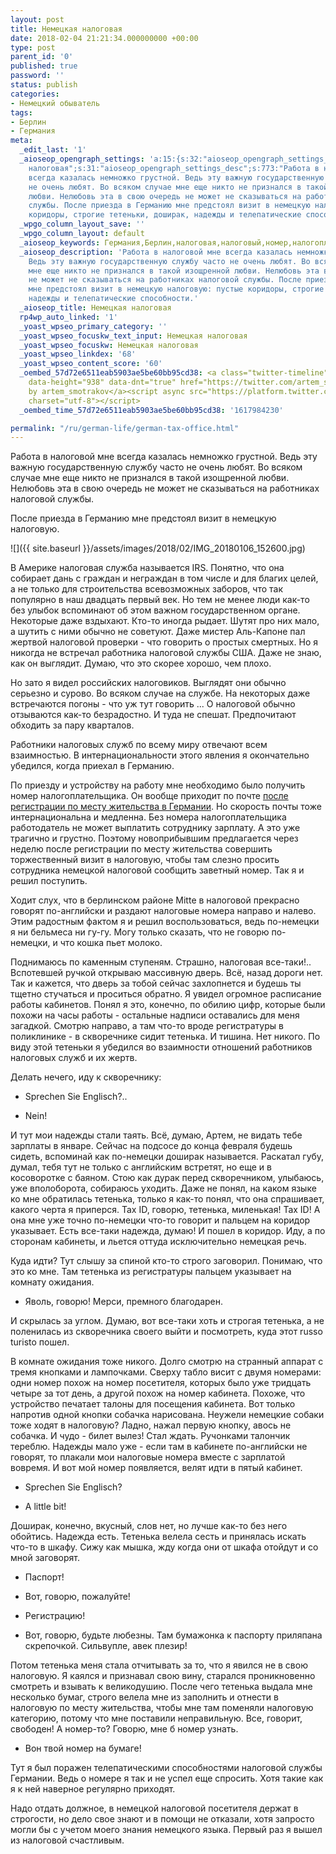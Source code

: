 ```yaml
---
layout: post
title: Немецкая налоговая
date: 2018-02-04 21:21:34.000000000 +00:00
type: post
parent_id: '0'
published: true
password: ''
status: publish
categories:
- Немецкий обыватель
tags:
- Берлин
- Германия
meta:
  _edit_last: '1'
  _aioseop_opengraph_settings: 'a:15:{s:32:"aioseop_opengraph_settings_title";s:35:"Немецкая
    налоговая";s:31:"aioseop_opengraph_settings_desc";s:773:"Работа в налоговой мне
    всегда казалась немножко грустной. Ведь эту важную государственную службу часто
    не очень любят. Во всяком случае мне еще никто не признался в такой изощренной
    любви. Нелюбовь эта в свою очередь не может не сказываться на работниках налоговой
    службы. После приезда в Германию мне предстоял визит в немецкую налоговую: пустые
    коридоры, строгие тетеньки, доширак, надежды и телепатические способности.";s:32:"aioseop_opengraph_settings_image";s:90:"/wp-content/uploads/2018/02/IMG_20180106_152600-1024x576.jpg";s:36:"aioseop_opengraph_settings_customimg";s:0:"";s:37:"aioseop_opengraph_settings_imagewidth";s:0:"";s:38:"aioseop_opengraph_settings_imageheight";s:0:"";s:32:"aioseop_opengraph_settings_video";s:0:"";s:37:"aioseop_opengraph_settings_videowidth";s:0:"";s:38:"aioseop_opengraph_settings_videoheight";s:0:"";s:35:"aioseop_opengraph_settings_category";s:7:"article";s:34:"aioseop_opengraph_settings_section";s:0:"";s:30:"aioseop_opengraph_settings_tag";s:0:"";s:34:"aioseop_opengraph_settings_setcard";s:7:"summary";s:44:"aioseop_opengraph_settings_customimg_twitter";s:0:"";s:44:"aioseop_opengraph_settings_customimg_checker";s:1:"0";}'
  _wpgo_column_layout_save: ''
  _wpgo_column_layout: default
  _aioseop_keywords: Германия,Берлин,налоговая,налоговый,номер,налогоплательщик,IRS,тетеньки,тетенька
  _aioseop_description: 'Работа в налоговой мне всегда казалась немножко грустной.
    Ведь эту важную государственную службу часто не очень любят. Во всяком случае
    мне еще никто не признался в такой изощренной любви. Нелюбовь эта в свою очередь
    не может не сказываться на работниках налоговой службы. После приезда в Германию
    мне предстоял визит в немецкую налоговую: пустые коридоры, строгие тетеньки, доширак,
    надежды и телепатические способности.'
  _aioseop_title: Немецкая налоговая
  rp4wp_auto_linked: '1'
  _yoast_wpseo_primary_category: ''
  _yoast_wpseo_focuskw_text_input: Немецкая налоговая
  _yoast_wpseo_focuskw: Немецкая налоговая
  _yoast_wpseo_linkdex: '68'
  _yoast_wpseo_content_score: '60'
  _oembed_57d72e6511eab5903ae5be60bb95cd38: <a class="twitter-timeline" data-width="625"
    data-height="938" data-dnt="true" href="https://twitter.com/artem_smotrakov?ref_src=twsrc%5Etfw">Tweets
    by artem_smotrakov</a><script async src="https://platform.twitter.com/widgets.js"
    charset="utf-8"></script>
  _oembed_time_57d72e6511eab5903ae5be60bb95cd38: '1617984230'

permalink: "/ru/german-life/german-tax-office.html"
---
```

Работа в налоговой мне всегда казалась немножко грустной. Ведь эту важную государственную службу часто не очень любят. Во всяком случае мне еще никто не признался в такой изощренной любви. Нелюбовь эта в свою очередь не может не сказываться на работниках налоговой службы.

После приезда в Германию мне предстоял визит в немецкую налоговую.

![]({{ site.baseurl }}/assets/images/2018/02/IMG_20180106_152600.jpg)



В Америке налоговая служба называется IRS. Понятно, что она собирает дань с граждан и неграждан в том числе и для благих целей, а не только для строительства всевозможных заборов, что так популярно в наш двадцать первый век. Но тем не менее люди как-то без улыбок вспоминают об этом важном государственном органе. Некоторые даже вздыхают. Кто-то иногда рыдает. Шутят про них мало, а шутить с ними обычно не советуют. Даже мистер Аль-Капоне пал жертвой налоговой проверки - что говорить о простых смертных. Но я никогда не встречал работника налоговой службы США. Даже не знаю, как он выглядит. Думаю, что это скорее хорошо, чем плохо.

Но зато я видел российских налоговиков. Выглядят они обычно серьезно и сурово. Во всяком случае на службе. На некоторых даже встречаются погоны - что уж тут говорить ... О налоговой обычно отзываются как-то безрадостно. И туда не спешат. Предпочитают обходить за пару кварталов.

Работники налоговых служб по всему миру отвечают всем взаимностью. В интернациональности этого явления я окончательно убедился, когда приехал в Германию.

По приезду и устройству на работу мне необходимо было получить номер налогоплательщика. Он вообще приходит по почте [после регистрации по месту жительства в Германии](/ru/german-life/german-registration.html). Но скорость почты тоже интернациональна и медленна. Без номера налогоплательщика работодатель не может выплатить сотруднику зарплату. А это уже трагично и грустно. Поэтому новоприбывшим предлагается через неделю после регистрации по месту жительства совершить торжественный визит в налоговую, чтобы там слезно просить сотрудника немецкой налоговой сообщить заветный номер. Так я и решил поступить.

Ходит слух, что в берлинском районе Mitte в налоговой прекрасно говорят по-английски и раздают налоговые номера направо и налево. Этим радостным фактом я и решил воспользоваться, ведь по-немецки я ни бельмеса ни гу-гу. Могу только сказать, что не говорю по-немецки, и что кошка пьет молоко.

Поднимаюсь по каменным ступеням. Страшно, налоговая все-таки!.. Вспотевшей ручкой открываю массивную дверь. Всё, назад дороги нет. Так и кажется, что дверь за тобой сейчас захлопнется и будешь ты тщетно стучаться и проситься обратно. Я увидел огромное расписание работы кабинетов. Понял я это, конечно, по обилию цифр, которые были похожи на часы работы - остальные надписи оставались для меня загадкой. Смотрю направо, а там что-то вроде регистратуры в поликлинике - в скворечнике сидит тетенька. И тишина. Нет никого. По виду этой тетеньки я убедился во взаимности отношений работников налоговых служб и их жертв.

Делать нечего, иду к скворечнику:

- Sprechen Sie Englisch?..

- Nein!

И тут мои надежды стали таять. Всё, думаю, Артем, не видать тебе зарплаты в январе. Сейчас на подсосе до конца февраля будешь сидеть, вспоминай как по-немецки доширак называется. Раскатал губу, думал, тебя тут не только с английским встретят, но еще и в косоворотке с баяном. Стою как дурак перед скворечником, улыбаюсь, уже вполоборота, собираюсь уходить. Даже не понял, на каком языке ко мне обратилась тетенька, только я как-то понял, что она спрашивает, какого черта я приперся. Tax ID, говорю, тетенька, миленькая! Tax ID! А она мне уже точно по-немецки что-то говорит и пальцем на коридор указывает. Есть все-таки надежда, думаю! И пошел в коридор. Иду, а по сторонам кабинеты, и льется оттуда исключительно немецкая речь.

Куда идти? Тут слышу за спиной кто-то строго заговорил. Понимаю, что это ко мне. Там тетенька из регистратуры пальцем указывает на комнату ожидания.

- Яволь, говорю! Мерси, премного благодарен.

И скрылась за углом. Думаю, вот все-таки хоть и строгая тетенька, а не поленилась из скворечника своего выйти и посмотреть, куда этот russo turisto пошел.

В комнате ожидания тоже никого. Долго смотрю на странный аппарат с тремя кнопками и лампочками. Сверху табло висит с двумя номерами: одни номер похож на номер посетителя, которых было уже тридцать четыре за тот день, а другой похож на номер кабинета. Похоже, что устройство печатает талоны для посещения кабинета. Вот только напротив одной кнопки собачка нарисована. Неужели немецкие собаки тоже ходят в налоговую? Ладно, нажал первую кнопку, авось не собачка. И чудо - билет вылез! Стал ждать. Ручонками талончик тереблю. Надежды мало уже - если там в кабинете по-английски не говорят, то плакали мои налоговые номера вместе с зарплатой вовремя. И вот мой номер появляется, велят идти в пятый кабинет.

- Sprechen Sie Englisch?

- A little bit!

Доширак, конечно, вкусный, слов нет, но лучше как-то без него обойтись. Надежда есть. Тетенька велела сесть и принялась искать что-то в шкафу. Сижу как мышка, жду когда они от шкафа отойдут и со мной заговорят.

- Паспорт!

- Вот, говорю, пожалуйте!

- Регистрацию!

- Вот, говорю, будьте любезны. Там бумажонка к паспорту приляпана скрепочкой. Сильвупле, авек плезир!

Потом тетенька меня стала отчитывать за то, что я явился не в свою налоговую. Я каялся и признавал свою вину, старался проникновенно смотреть и взывать к великодушию. После чего тетенька выдала мне несколько бумаг, строго велела мне из заполнить и отнести в налоговую по месту жительства, чтобы мне там поменяли налоговую категорию, потому что мне поставили неправильную. Все, говорит, свободен! А номер-то? Говорю, мне б номер узнать.

- Вон твой номер на бумаге!

Тут я был поражен телепатическими способностями налоговой службы Германии. Ведь о номере я так и не успел еще спросить. Хотя такие как я к ней наверное регулярно приходят.

Надо отдать должное, в немецкой налоговой посетителя держат в строгости, но дело свое знают и в помощи не отказали, хотя запросто могли бы с учетом моего знания немецкого языка.&nbsp;Первый раз я вышел из налоговой счастливым.


